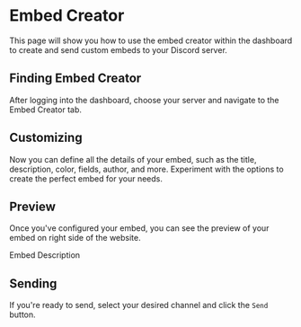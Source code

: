 # Embed Creator

This page will show you how to use the embed creator within the dashboard to create and send custom embeds to your Discord server.

## Finding Embed Creator

After logging into the dashboard, choose your server and navigate to the Embed Creator tab.

<Pic src="/images/info/embed-builder/0.png"/>

## Customizing

Now you can define all the details of your embed, such as the title, description, color, fields, author, and more. Experiment with the options to create the perfect embed for your needs.

<Pic src="/images/info/embed-builder/1.png"/>

## Preview

Once you've configured your embed, you can see the preview of your embed on right side of the website.

<Discord>
    <BotMessage>
        <discord-embed embedTitle="This is Title">
            Embed Description
        </discord-embed>
    </BotMessage>
</Discord>

## Sending

If you're ready to send, select your desired channel and click the `Send` button.

<Pic src="/images/info/embed-builder/2.png"/>